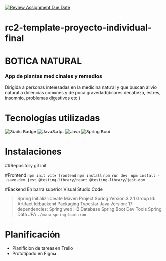 [![Review Assignment Due Date](https://classroom.github.com/assets/deadline-readme-button-24ddc0f5d75046c5622901739e7c5dd533143b0c8e959d652212380cedb1ea36.svg)](https://classroom.github.com/a/xq5TwZF7)

# rc2-template-proyecto-individual-final

# BOTICA NATURAL

### App de plantas medicinales y remedios

Dirigida a personas interesadas en la medicina natural y que buscan alivio natural a dolencias comunes y de poca gravedad(dolores decabeza, estres, insomnio, problemas digestivos etc.) 
# Tecnologías utilizadas

![Static Badge](https://img.shields.io/badge/React-v%208.2.43-green?logo=react) 
![JavaScript](https://img.shields.io/badge/JavaScript-ES6-yellow?logo=javascript)
![Java](https://img.shields.io/badge/Java-17-blue?logo=java)
![Spring Boot](https://img.shields.io/badge/Spring_Boot-3.2.1-green?logo=spring)

# Instalaciones
##Repository
git init

#Frontend
``npm init vite frontend``
``npm install``
 ``npm run dev ``
``npm install --save-dev jest @testing-library/react @testing-library/jest-dom``

#Backend
En barra superior Visual Studio Code
>Spring Initializr:Create Maven Project
Spring Version:3.2.1
Group Id:
Artifact Id:backend
Packaging Type:Jar
Java Version: 17
dependencies:
Spring web
H2 Database
Spring Boot Dev Tools
Spring Data JPA
``./mwnw spring-boot:run``

# Planificación

- Planificion de tareas en Trello
- Prototipado en Figma
